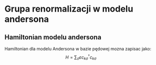 # Grupa renormalizacji w modelu andersona

## Hamiltonian modelu andersona

Hamiltonian dla modelu Andersona w bazie pędowej mozna zapisac jako:
$$H=\sum_{\sigma}\varepsilon c^{\dagger}_{k\sigma}c_{k\sigma}$$
